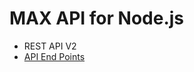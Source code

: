 # MAX API for Node.js

* REST API V2
* [API End Points](https://max.maicoin.com/documents/api_list)
